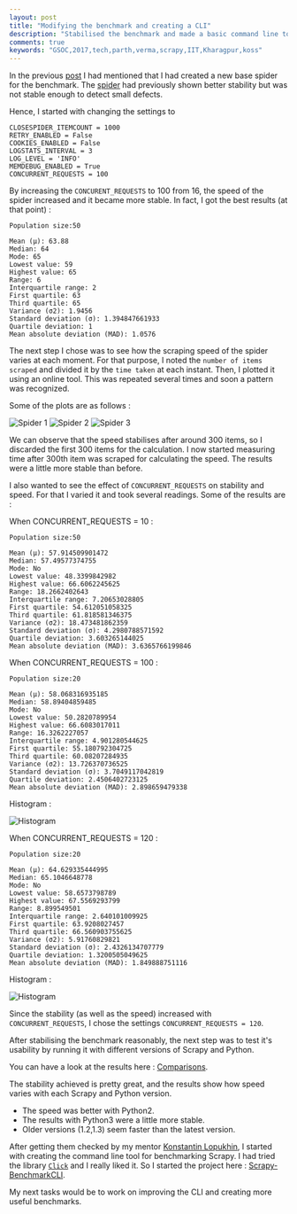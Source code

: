```yaml
---
layout: post
title: "Modifying the benchmark and creating a CLI"
description: "Stabilised the benchmark and made a basic command line tool"
comments: true
keywords: "GSOC,2017,tech,parth,verma,scrapy,IIT,Kharagpur,koss"
---
```


In the previous [post](https://parth-vader.github.io/2017/A-New-Bench/) I had mentioned that I had created a new base spider for the benchmark. The [spider](https://github.com/Parth-Vader/benchmarknew) had previously shown better stability but was not stable enough to detect small defects. 

Hence, I started with changing the settings to 

	CLOSESPIDER_ITEMCOUNT = 1000
	RETRY_ENABLED = False
	COOKIES_ENABLED = False
	LOGSTATS_INTERVAL = 3
	LOG_LEVEL = 'INFO'
	MEMDEBUG_ENABLED = True
	CONCURRENT_REQUESTS = 100

By increasing the `CONCURENT_REQUESTS` to 100 from 16, the speed of the spider increased and it became more stable. In fact, I got the best results (at that point) :

	Population size:50

	Mean (μ): 63.88
	Median: 64
	Mode: 65
	Lowest value: 59
	Highest value: 65
	Range: 6
	Interquartile range: 2
	First quartile: 63
	Third quartile: 65
	Variance (σ2): 1.9456
	Standard deviation (σ): 1.394847661933
	Quartile deviation: 1
	Mean absolute deviation (MAD): 1.0576

The next step I chose was to see how the scraping speed of the spider varies at each moment. For that purpose, I noted the `number of items scraped` and divided it by the `time taken` at each instant. Then, I plotted it using an online tool. This was repeated several times and soon a pattern was recognized.

Some of the plots are as follows :

![Spider 1](https://raw.githubusercontent.com/Parth-Vader/benchmarknew/master/stability/Page-Shot-2017-5-17%20Online%20Graph%20Maker%20%C2%B7%20Plotly(1).png?token=APhACHm3y1vw0l7QEmUcyWkbuWbydBJoks5ZJXoRwA%3D%3D)
![Spider 2](https://raw.githubusercontent.com/Parth-Vader/benchmarknew/master/stability/Page-Shot-2017-5-17%20Online%20Graph%20Maker%20%C2%B7%20Plotly.png?token=APhACMS4wmXftozNxlzluo9Dkm8hvuv_ks5ZJXoUwA%3D%3D)
![Spider 3](https://raw.githubusercontent.com/Parth-Vader/benchmarknew/master/stability/Screenshot-2017-5-17%20Online%20Graph%20Maker%20%C2%B7%20Plotly.png?token=APhACP8kfEr5K7ZXxC9Ri5v6pzUJLQsVks5ZJXoXwA%3D%3D)

We can observe that the speed stabilises after around 300 items, so I discarded the first 300 items for the calculation. I now started measuring time after 300th item was scraped for calculating the speed. The results were a little more stable than before.

I also wanted to see the effect of `CONCURRENT_REQUESTS` on stability and speed. For that I varied it and took several readings. Some of the results are :

When CONCURRENT_REQUESTS = 10 :

	Population size:50

	Mean (μ): 57.914509901472
	Median: 57.49577374755
	Mode: No
	Lowest value: 48.3399842982
	Highest value: 66.6062245625
	Range: 18.2662402643
	Interquartile range: 7.20653028805
	First quartile: 54.612051058325
	Third quartile: 61.818581346375
	Variance (σ2): 18.473481862359
	Standard deviation (σ): 4.2980788571592
	Quartile deviation: 3.603265144025
	Mean absolute deviation (MAD): 3.6365766199846

When CONCURRENT_REQUESTS = 100 :

	Population size:20

	Mean (μ): 58.068316935185
	Median: 58.89404859485
	Mode: No
	Lowest value: 50.2820789954
	Highest value: 66.6083017011
	Range: 16.3262227057
	Interquartile range: 4.901280544625
	First quartile: 55.180792304725
	Third quartile: 60.08207284935
	Variance (σ2): 13.726370736525
	Standard deviation (σ): 3.7049117042819
	Quartile deviation: 2.4506402723125
	Mean absolute deviation (MAD): 2.898659479338

Histogram : 

![Histogram](https://raw.githubusercontent.com/Parth-Vader/benchmarknew/master/stability/Page-Shot-2017-5-19%20Histogram%20Maker%20%C2%B7%20Plotly%20Online%20Chart%20Editor.png?token=APhACN1g6il9tOz1iImwk2ZHTiigI9bZks5ZJ9xkwA%3D%3D)

When CONCURRENT_REQUESTS = 120 :

	
	Population size:20

	Mean (μ): 64.629335444995
	Median: 65.1046648778
	Mode: No
	Lowest value: 58.6573798789
	Highest value: 67.5569293799
	Range: 8.899549501
	Interquartile range: 2.640101009925
	First quartile: 63.9208027457
	Third quartile: 66.560903755625
	Variance (σ2): 5.91760829821
	Standard deviation (σ): 2.4326134707779
	Quartile deviation: 1.3200505049625
	Mean absolute deviation (MAD): 1.849888751116

Histogram : 

![Histogram](https://raw.githubusercontent.com/Parth-Vader/benchmarknew/master/stability/Page-Shot-2017-5-19%20Histogram%20Maker%20%C2%B7%20Plotly%20Online%20Chart%20Editor(1).png?token=APhACNojA35QcteSKEHBSNJFfMWGag0aks5ZJ91TwA%3D%3D)

Since the stability (as well as the speed) increased with `CONCURRENT_REQUESTS`, I chose the settings `CONCURRENT_REQUESTS = 120`.

After stabilising the benchmark reasonably, the next step was to test it's usability by running it with different versions of Scrapy and Python.

You can have a look at the results here : [Comparisons](https://github.com/Parth-Vader/benchmarknew/tree/master/comparisons#different-environments).

The stability achieved is pretty great, and the results show how speed varies with each Scrapy and Python version. 

* The speed was better with Python2.
* The results with Python3 were a little more stable.
* Older versions (1.2,1.3) seem faster than the latest version. 

After getting them checked by my mentor [Konstantin Lopukhin](https://github.com/lopuhin), I started with creating the command line tool for benchmarking Scrapy. I had tried the library [`Click`](https://github.com/pallets/click) and I really liked it. So I started the project here : [Scrapy-BenchmarkCLI](https://github.com/Parth-Vader/Scrapy-BenchCLI).

My next tasks would be to work on improving the CLI and creating more useful benchmarks. 



